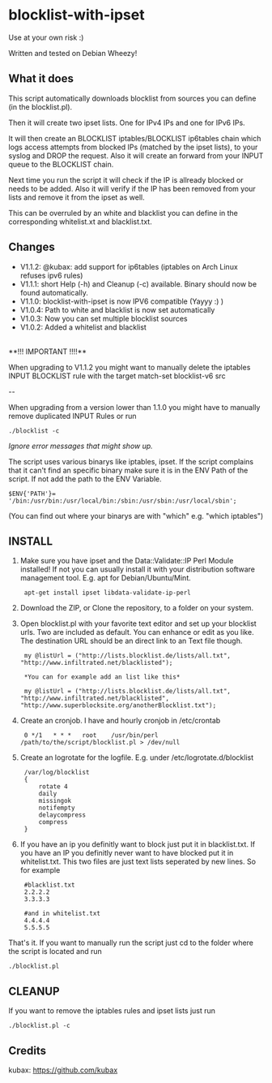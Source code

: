 blocklist-with-ipset
====================
Use at your own risk :)

Written and tested on Debian Wheezy!

## What it does ##
This script automatically downloads blocklist from sources you can define (in the blocklist.pl).

Then it will create two ipset lists. One for IPv4 IPs and one for IPv6 IPs.

It will then create an BLOCKLIST iptables/BLOCKLIST ip6tables chain which logs access attempts from blocked IPs (matched by the ipset lists), to your syslog and DROP the request. Also it will create an forward from your INPUT queue to the BLOCKLIST chain.

Next time you run the script it will check if the IP is allready blocked or needs to be added. Also it will verify if the IP has been removed from your lists and remove it from the ipset as well. 

This can be overruled by an white and blacklist you can define in the corresponding whitelist.xt and blacklist.txt.

Changes
--------
- V1.1.2: @kubax: add support for ip6tables (iptables on Arch Linux refuses ipv6 rules)
- V1.1.1: short Help (-h) and Cleanup (-c) available. Binary should now be found automatically.
- V1.1.0: blocklist-with-ipset is now IPV6 compatible (Yayyy :) )
- V1.0.4: Path to white and blacklist is now set automatically
- V1.0.3: Now you can set multiple blocklist sources
- V1.0.2: Added a whitelist and blacklist

<br>
**!!! IMPORTANT !!!!**

When upgrading to V1.1.2 you might want to manually delete the iptables INPUT BLOCKLIST rule with the target match-set blocklist-v6 src

--

When upgrading from a version lower than 1.1.0 you might have to manually remove duplicated INPUT Rules or run

	./blocklist -c

*Ignore error messages that might show up.*

The script uses various binarys like iptables, ipset. If the script complains that it can't find an specific binary make sure it is in the ENV Path of the script. If not add the path to the ENV Variable.

	$ENV{'PATH'}= '/bin:/usr/bin:/usr/local/bin:/sbin:/usr/sbin:/usr/local/sbin';

(You can find out where your binarys are with "which" e.g. "which iptables")

## INSTALL ##

1. Make sure you have ipset and the Data::Validate::IP Perl Module installed! If not you can usually install it with your distribution software management tool. E.g. apt for Debian/Ubuntu/Mint.

		apt-get install ipset libdata-validate-ip-perl

2. Download the ZIP, or Clone the repository, to a folder on your system.

3. Open blocklist.pl with your favorite text editor and set up your blocklist urls. Two are included as default. You can enhance or edit as you like. The destination URL should be an direct link to an Text file though.

        my @listUrl = ("http://lists.blocklist.de/lists/all.txt", "http://www.infiltrated.net/blacklisted");

        *You can for example add an list like this*

        my @listUrl = ("http://lists.blocklist.de/lists/all.txt", "http://www.infiltrated.net/blacklisted", "http://www.superblocksite.org/anotherBlocklist.txt");

4. Create an cronjob. I have and hourly cronjob in /etc/crontab

        0 */1   * * *   root    /usr/bin/perl /path/to/the/script/blocklist.pl > /dev/null

5. Create an logrotate for the logfile. E.g. under /etc/logrotate.d/blocklist

		/var/log/blocklist
		{
			rotate 4
        	daily
			missingok
			notifempty
			delaycompress
			compress
		}

6. If you have an ip you definitly want to block just put it in blacklist.txt. If you have an IP you definitly never want to have blocked put it in whitelist.txt. This two files are just text lists seperated by new lines. So for example

		#blacklist.txt
		2.2.2.2
		3.3.3.3

		#and in whitelist.txt
		4.4.4.4
	 	5.5.5.5

That's it. If you want to manually run the script just cd to the folder where the script is located and run 

	./blocklist.pl

## CLEANUP ##
If you want to remove the iptables rules and ipset lists just run


	./blocklist.pl -c


## Credits ##

kubax: https://github.com/kubax
